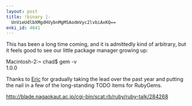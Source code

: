 ```yaml
---
layout: post
title: !binary |-
  UnVieUdlbXMgdHVybnMgMSAodmVyc2lvbiAxKQ==
enki_id: 4641
---
```


This has been a long time coming, and it is admittedly kind of
arbitrary, but it feels good to see our little package manager growing
up:

Macintosh-2:\~ chad$ gem -v  
1.0.0

Thanks to [Eric](http://segment7.net/) for gradually taking the lead
over the past year and putting the nail in a few of the long-standing
TODO items for RubyGems.

<http://blade.nagaokaut.ac.jp/cgi-bin/scat.rb/ruby/ruby-talk/284268>

